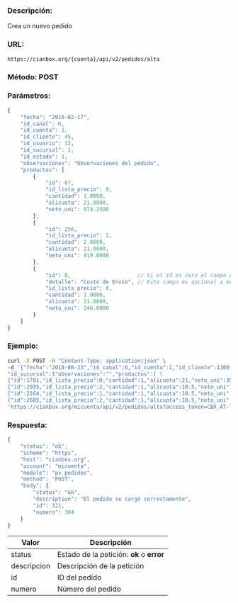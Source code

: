 ### Descripción:

Crea un nuevo pedido

### URL:

`https://cianbox.org/{cuenta}/api/v2/pedidos/alta`

### Método: POST

### Parámetros:
```js
{
    "fecha": "2016-02-17",
    "id_canal": 6,
    "id_cuenta": 1,
    "id_cliente": 45,
    "id_usuario": 12,
    "id_sucursal": 1,
    "id_estado": 1,
    "observaciones": "Observaciones del pedido",
    "productos": [
        {
            "id": 67,
            "id_lista_precio": 0,
            "cantidad": 1.0000,
            "alicuota": 21.0000,
            "neto_uni": 974.2500
        },
        {
            "id": 256,
            "id_lista_precio": 2,
            "cantidad": 2.0000,
            "alicuota": 21.0000,
            "neto_uni": 419.0000
        },
        {
            "id": 0,                     // Si el id es cero el campo detalle es obligatorio
            "detalle": "Costo de Envío", // Este campo es opcional a menos que id sea igual a cero
            "id_lista_precio": 0,
            "cantidad": 1.0000,
            "alicuota": 21.0000,
            "neto_uni": 246.0000
        }
    ]
}
```

### Ejemplo:
```bash
curl -X POST -H "Content-Type: application/json" \
-d '{"fecha":"2018-08-23","id_canal":6,"id_cuenta":1,"id_cliente":1300,"id_usuario":41, \
"id_sucursal":1"observaciones":"","productos":[ \
{"id":1791,"id_lista_precio":0,"cantidad":1,"alicuota":21,"neto_uni":350}, \
{"id":2035,"id_lista_precio":2,"cantidad":1,"alicuota":10.5,"neto_uni":284.3116}, \
{"id":2164,"id_lista_precio":1,"cantidad":1,"alicuota":10.5,"neto_uni":1550.5638}, \
{"id":2685,"id_lista_precio":2,"cantidad":1,"alicuota":10.5,"neto_uni":1803.2}]}' \
'https://cianbox.org/micuenta/api/v2/pedidos/alta?access_token=CBX_AT-TcIHdWOvdpIMNsXG...'
```
### Respuesta:
```js
{
    "status": "ok",
    "scheme": "https",
    "host": "cianbox.org",
    "account": "micuenta",
    "module": "pv_pedidos",
    "method": "POST",
    "body": {
        "status": "ok",
        "description": "El pedido se cargó correctamente",
        "id": 321,
        "numero": 304
    }
}
```
|Valor         |Descripción |
|--------------|------------|
|status        |Estado de la petición: **ok** o **error**|
|descripcion   |Descripción de la petición|
|id            |ID del pedido|
|numero        |Número del pedido|